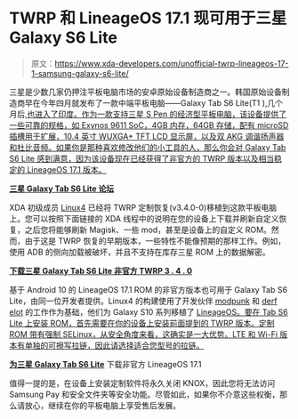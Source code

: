 # TWRP 和 LineageOS 17.1 现可用于三星 Galaxy S6 Lite

> 原文：<https://www.xda-developers.com/unofficial-twrp-lineageos-17-1-samsung-galaxy-s6-lite/>

三星是少数几家仍押注平板电脑市场的安卓原始设备制造商之一。韩国原始设备制造商早在今年四月就发布了一款中端平板电脑——Galaxy Tab S6 Lite(T1 ),几个月后,[也进入了印度。作为一款支持三星 S Pen 的经济型平板电脑，该设备提供了一些可靠的规格，如 Exynos 9611 SoC，4GB 内存，64GB 存储，配有 microSD 插槽用于扩展，10.4 英寸 WUXGA+ TFT LCD 显示屏，以及双 AKG 调谐扬声器和杜比音频。如果你是那种喜欢修改他们的小工具的人，那么你会对 Galaxy Tab S6 Lite 感到满意，因为该设备现在已经获得了非官方的 TWRP 版本以及相当稳定的 LineageOS 17.1 版本。](https://www.xda-developers.com/samsung-galaxy-tab-s6-lite-one-ui-2-s-pen-exynos-launch-india/)

**[三星 Galaxy Tab S6 Lite 论坛](https://forum.xda-developers.com/galaxy-tab-s6-lite)**

XDA 初级成员 [Linux4](https://forum.xda-developers.com/member.php?u=10467607) 已经将 TWRP 定制恢复(v3.4.0-0)移植到这款平板电脑上。您可以按照下面链接的 XDA 线程中的说明在您的设备上下载并刷新自定义恢复，之后您将能够刷新 Magisk、一些 mod，甚至是设备上的自定义 ROM。然而，由于这是 TWRP 恢复的早期版本，一些特性不能像预期的那样工作。例如，使用 ADB 的侧向加载被破坏，并且不支持在库存三星 ROM 上的数据解密。

**[下载三星 Galaxy Tab S6 Lite 非官方 TWRP 3 . 4 . 0](https://forum.xda-developers.com/galaxy-tab-s6-lite/development/recovery-twrp-3-4-0-galaxy-tab-s6-lite-t4166985)**

基于 Android 10 的 LineageOS 17.1 ROM 的非官方版本也可用于 Galaxy Tab S6 Lite，由同一位开发者提供。Linux4 的构建使用了开发伙伴 [modpunk](https://forum.xda-developers.com/member.php?u=4297219) 和 [derf elot](https://forum.xda-developers.com/member.php?u=4063475) 的工作作为基础，他们为 Galaxy S10 系列移植了 [LineageOS。要在 Tab S6 Lite 上安装 ROM，首先需要在你的设备上安装前面提到的 TWRP 版本。定制 ROM 带有强制 SELinux，从安全角度来看，这确实是一大优势。LTE 和 Wi-Fi 版本有单独的可擦写拉链，因此请选择适合您型号的拉链。](https://forum.xda-developers.com/galaxy-s10/samsung-galaxy-s10--s10--s10-5g-cross-device-development-exynos/rom-lineageos-17-1-beta0-s10e-update-t4076585)

**[为三星 Galaxy Tab S6 Lite](https://forum.xda-developers.com/galaxy-tab-s6-lite/development/rom-lineageos-17-1-galaxy-tab-s6-lite-t4167037)** 下载非官方 LineageOS 17.1

值得一提的是，在设备上安装定制软件将永久关闭 KNOX，因此您将无法访问 Samsung Pay 和安全文件夹等安全功能。尽管如此，如果你不介意这些权衡，那么请放心，继续在你的平板电脑上享受售后发展。